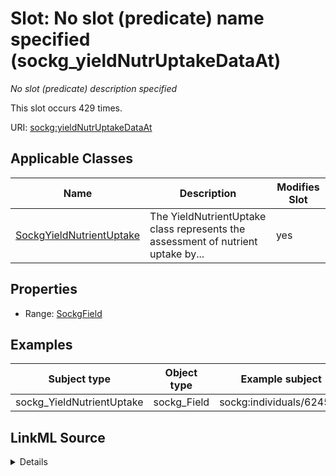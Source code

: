 

# Slot: No slot (predicate) name specified (sockg_yieldNutrUptakeDataAt)


_No slot (predicate) description specified_






This slot occurs 429 times.


URI: [sockg:yieldNutrUptakeDataAt](https://idir.uta.edu/sockg-ontology/docs/yieldNutrUptakeDataAt)



<!-- no inheritance hierarchy -->





## Applicable Classes

| Name | Description | Modifies Slot |
| --- | --- | --- |
| [SockgYieldNutrientUptake](../classes/SockgYieldNutrientUptake.md) | The YieldNutrientUptake class represents the assessment of nutrient uptake by... |  yes  |







## Properties

* Range: [SockgField](../classes/SockgField.md)






## Examples

| Subject type | Object type | Example subject | Example object | Occurrences |
| --- | --- | --- | --- | --- |
| sockg_YieldNutrientUptake | sockg_Field | sockg:individuals/624587 | sockg:individuals/55845 | 429 |




## LinkML Source

<details>

```yaml
name: sockg_yieldNutrUptakeDataAt
annotations:
  count:
    tag: count
    value: 429
description: No slot (predicate) description specified
title: No slot (predicate) name specified
examples:
- object:
    example_object: sockg:individuals/55845
    example_object_type: sockg_Field
    example_predicate: sockg:yieldNutrUptakeDataAt
    example_subject: sockg:individuals/624587
    example_subject_type: sockg_YieldNutrientUptake
from_schema: soc-kg
rank: 1000
domain: sockg_YieldNutrientUptake
slot_uri: sockg:yieldNutrUptakeDataAt
alias: sockg_yieldNutrUptakeDataAt
domain_of:
- sockg_YieldNutrientUptake
range: sockg_Field

```
</details>